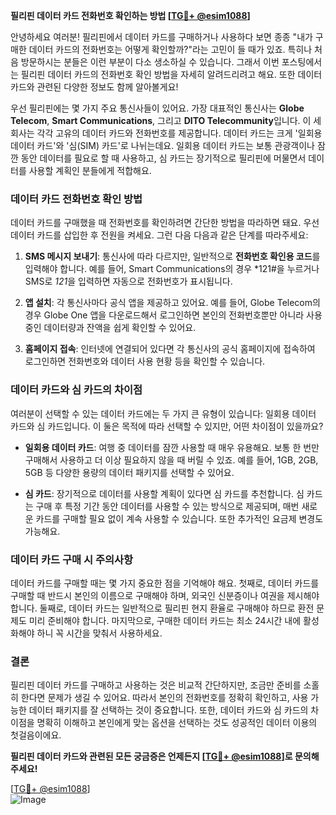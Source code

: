 **필리핀 데이터 카드 전화번호 확인하는 방법 [[TG💪+ @esim1088](https://t.me/s/esim1088)]**

안녕하세요 여러분! 필리핀에서 데이터 카드를 구매하거나 사용하다 보면 종종 "내가 구매한 데이터 카드의 전화번호는 어떻게 확인할까?"라는 고민이 들 때가 있죠. 특히나 처음 방문하시는 분들은 이런 부분이 다소 생소하실 수 있습니다. 그래서 이번 포스팅에서는 필리핀 데이터 카드의 전화번호 확인 방법을 자세히 알려드리려고 해요. 또한 데이터 카드와 관련된 다양한 정보도 함께 알아볼게요!

우선 필리핀에는 몇 가지 주요 통신사들이 있어요. 가장 대표적인 통신사는 **Globe Telecom**, **Smart Communications**, 그리고 **DITO Telecommunity**입니다. 이 세 회사는 각각 고유의 데이터 카드와 전화번호를 제공합니다. 데이터 카드는 크게 '일회용 데이터 카드'와 '심(SIM) 카드'로 나뉘는데요. 일회용 데이터 카드는 보통 관광객이나 잠깐 동안 데이터를 필요로 할 때 사용하고, 심 카드는 장기적으로 필리핀에 머물면서 데이터를 사용할 계획인 분들에게 적합해요.

### 데이터 카드 전화번호 확인 방법

데이터 카드를 구매했을 때 전화번호를 확인하려면 간단한 방법을 따라하면 돼요. 우선 데이터 카드를 삽입한 후 전원을 켜세요. 그런 다음 다음과 같은 단계를 따라주세요:

1. **SMS 메시지 보내기**: 통신사에 따라 다르지만, 일반적으로 **전화번호 확인용 코드**를 입력해야 합니다. 예를 들어, Smart Communications의 경우 *121#을 누르거나 SMS로 *121*을 입력하면 자동으로 전화번호가 표시됩니다.
   
2. **앱 설치**: 각 통신사마다 공식 앱을 제공하고 있어요. 예를 들어, Globe Telecom의 경우 Globe One 앱을 다운로드해서 로그인하면 본인의 전화번호뿐만 아니라 사용 중인 데이터량과 잔액을 쉽게 확인할 수 있어요.

3. **홈페이지 접속**: 인터넷에 연결되어 있다면 각 통신사의 공식 홈페이지에 접속하여 로그인하면 전화번호와 데이터 사용 현황 등을 확인할 수 있습니다.

### 데이터 카드와 심 카드의 차이점

여러분이 선택할 수 있는 데이터 카드에는 두 가지 큰 유형이 있습니다: 일회용 데이터 카드와 심 카드입니다. 이 둘은 목적에 따라 선택할 수 있지만, 어떤 차이점이 있을까요?

- **일회용 데이터 카드**: 여행 중 데이터를 잠깐 사용할 때 매우 유용해요. 보통 한 번만 구매해서 사용하고 더 이상 필요하지 않을 때 버릴 수 있죠. 예를 들어, 1GB, 2GB, 5GB 등 다양한 용량의 데이터 패키지를 선택할 수 있어요.

- **심 카드**: 장기적으로 데이터를 사용할 계획이 있다면 심 카드를 추천합니다. 심 카드는 구매 후 특정 기간 동안 데이터를 사용할 수 있는 방식으로 제공되며, 매번 새로운 카드를 구매할 필요 없이 계속 사용할 수 있습니다. 또한 추가적인 요금제 변경도 가능해요.

### 데이터 카드 구매 시 주의사항

데이터 카드를 구매할 때는 몇 가지 중요한 점을 기억해야 해요. 첫째로, 데이터 카드를 구매할 때 반드시 본인의 이름으로 구매해야 하며, 외국인 신분증이나 여권을 제시해야 합니다. 둘째로, 데이터 카드는 일반적으로 필리핀 현지 환율로 구매해야 하므로 환전 문제도 미리 준비해야 합니다. 마지막으로, 구매한 데이터 카드는 최소 24시간 내에 활성화해야 하니 꼭 시간을 맞춰서 사용하세요.

### 결론

필리핀 데이터 카드를 구매하고 사용하는 것은 비교적 간단하지만, 조금만 준비를 소홀히 한다면 문제가 생길 수 있어요. 따라서 본인의 전화번호를 정확히 확인하고, 사용 가능한 데이터 패키지를 잘 선택하는 것이 중요합니다. 또한, 데이터 카드와 심 카드의 차이점을 명확히 이해하고 본인에게 맞는 옵션을 선택하는 것도 성공적인 데이터 이용의 첫걸음이에요.

**필리핀 데이터 카드와 관련된 모든 궁금증은 언제든지 [[TG💪+ @esim1088](https://t.me/s/esim1088)]로 문의해주세요!**

[[TG💪+ @esim1088](https://t.me/s/esim1088)]  
![Image](https://i.postimg.cc/Y0z9fWf4/image.png)